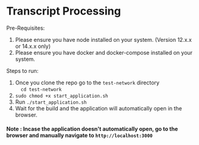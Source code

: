 # Transcript Processing

Pre-Requisites:
1. Please ensure you have node installed on your system. (Version 12.x.x or 14.x.x only)
2. Please ensure you have docker and docker-compose installed on your system.

Steps to run:

1. Once you clone the repo go to the `test-network` directory <br />
   &emsp;`cd test-network`
2. `sudo chmod +x start_application.sh`
3. Run `./start_application.sh`
4. Wait for the build and the application will automatically open in the browser.

#### Note : Incase the application doesn't automatically open, go to the browser and manually navigate to `http://localhost:3000`
